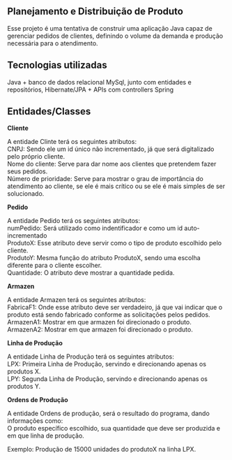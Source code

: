 ## Planejamento e Distribuição de Produto 

Esse projeto é uma tentativa de construir uma aplicação Java capaz de gerenciar pedidos de clientes, definindo o volume da demanda e produção necessária para o atendimento. 

## Tecnologias utilizadas

Java + banco de dados relacional MySql, junto com entidades e repositórios, Hibernate/JPA + APIs com controllers Spring

## Entidades/Classes 

**Cliente**

A entidade Clinte terá os seguintes atributos:  
CNPJ: Sendo ele um id único não incrementado, já que será digitalizado pelo próprio cliente.    
Nome do cliente: Serve para dar nome aos clientes que pretendem fazer seus pedidos.      
Número de prioridade: Serve para mostrar o grau de importância do atendimento ao cliente, se ele é mais crítico ou se ele é mais simples de ser solucionado.

**Pedido**

A entidade Pedido terá os seguintes atributos:    
numPedido: Será utilizado como indentificador e como um id auto-incrementado    
ProdutoX: Esse atributo deve servir como o tipo de produto escolhido pelo cliente.  
ProdutoY: Mesma função do atributo ProdutoX, sendo uma escolha diferente para o cliente escolher.  
Quantidade: O atributo deve mostrar a quantidade pedida.

**Armazen**

A entidade Armazen terá os seguintes atributos:     
FabricaF1: Onde esse atributo deve ser verdadeiro, já que vai indicar que o produto está sendo fabricado conforme as solicitações pelos pedidos.    
ArmazenA1: Mostrar em que armazen foi direcionado o produto.    
ArmazenA2: Mostrar em que armazen foi direcionado o produto.   

**Linha de Produção**

A entidade Linha de Produção terá os seguintes atributos:  
LPX: Primeira Linha de Produção, servindo e direcionando apenas os produtos X.    
LPY: Segunda Linha de Produção, servindo e direcionando apenas os produtos Y.   

**Ordens de Produção**

A entidade Ordens de produção, será o resultado do programa, dando informações como:  
O produto específico escolhido, sua quantidade que deve ser produzida e em que linha de produção.

Exemplo: Produção de 15000 unidades do produtoX na linha LPX.
